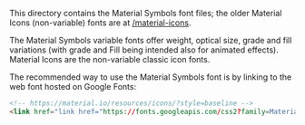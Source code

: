 This directory contains the Material Symbols font files; the older Material Icons (non-variable) fonts are at [/material-icons](https://github.com/google/material-design-icons/tree/master/font/material-icons).

The Material Symbols variable fonts offer weight, optical size, grade and fill variations (with grade and Fill being intended also for animated effects). Material Icons are the non-variable classic icon fonts.

The recommended way to use the Material Symbols font is by linking to the web font hosted on Google Fonts:

```html
<!-- https://material.io/resources/icons/?style=baseline -->
<link href="link href="https://fonts.googleapis.com/css2?family=Material+Symbols+Outlined" rel="stylesheet">

```

